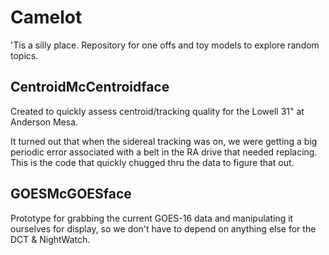 # Camelot
'Tis a silly place. Repository for one offs and toy models to explore random topics.

## CentroidMcCentroidface

Created to quickly assess centroid/tracking quality for the Lowell 31" at Anderson Mesa.

It turned out that when the sidereal tracking was on, we were getting a big periodic error
associated with a belt in the RA drive that needed replacing.  This is the code that 
quickly chugged thru the data to figure that out.

## GOESMcGOESface

Prototype for grabbing the current GOES-16 data and manipulating it ourselves for display,
so we don't have to depend on anything else for the DCT & NightWatch.
